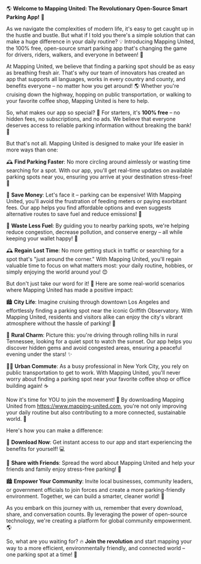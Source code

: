 🌎 **Welcome to Mapping United: The Revolutionary Open-Source Smart Parking App!** 📱

As we navigate the complexities of modern life, it's easy to get caught up in the hustle and bustle. But what if I told you there's a simple solution that can make a huge difference in your daily routine? 💡 Introducing Mapping United, the 100% free, open-source smart parking app that's changing the game for drivers, riders, walkers, and everyone in between! 🚀

At Mapping United, we believe that finding a parking spot should be as easy as breathing fresh air. That's why our team of innovators has created an app that supports all languages, works in every country and county, and benefits everyone – no matter how you get around! 🌎 Whether you're cruising down the highway, hopping on public transportation, or walking to your favorite coffee shop, Mapping United is here to help.

So, what makes our app so special? 🤔 For starters, it's **100% free** – no hidden fees, no subscriptions, and no ads. We believe that everyone deserves access to reliable parking information without breaking the bank! 💸

But that's not all. Mapping United is designed to make your life easier in more ways than one:

🕰️ **Find Parking Faster**: No more circling around aimlessly or wasting time searching for a spot. With our app, you'll get real-time updates on available parking spots near you, ensuring you arrive at your destination stress-free! 🙌

💸 **Save Money**: Let's face it – parking can be expensive! With Mapping United, you'll avoid the frustration of feeding meters or paying exorbitant fees. Our app helps you find affordable options and even suggests alternative routes to save fuel and reduce emissions! 💪

🌟 **Waste Less Fuel**: By guiding you to nearby parking spots, we're helping reduce congestion, decrease pollution, and conserve energy – all while keeping your wallet happy! 🚀

🕰️ **Regain Lost Time**: No more getting stuck in traffic or searching for a spot that's "just around the corner." With Mapping United, you'll regain valuable time to focus on what matters most: your daily routine, hobbies, or simply enjoying the world around you! 😊

But don't just take our word for it! 🤔 Here are some real-world scenarios where Mapping United has made a positive impact:

🏙️ **City Life**: Imagine cruising through downtown Los Angeles and effortlessly finding a parking spot near the iconic Griffith Observatory. With Mapping United, residents and visitors alike can enjoy the city's vibrant atmosphere without the hassle of parking! 🌆

🌳 **Rural Charm**: Picture this: you're driving through rolling hills in rural Tennessee, looking for a quiet spot to watch the sunset. Our app helps you discover hidden gems and avoid congested areas, ensuring a peaceful evening under the stars! ✨

🏃‍♀️ **Urban Commute**: As a busy professional in New York City, you rely on public transportation to get to work. With Mapping United, you'll never worry about finding a parking spot near your favorite coffee shop or office building again! ☕️

Now it's time for YOU to join the movement! 🎉 By downloading Mapping United from https://www.mapping-united.com, you're not only improving your daily routine but also contributing to a more connected, sustainable world. 🌈

Here's how you can make a difference:

📲 **Download Now**: Get instant access to our app and start experiencing the benefits for yourself! 💻

💬 **Share with Friends**: Spread the word about Mapping United and help your friends and family enjoy stress-free parking! 🤩

🏙️ **Empower Your Community**: Invite local businesses, community leaders, or government officials to join forces and create a more parking-friendly environment. Together, we can build a smarter, cleaner world! 💪

As you embark on this journey with us, remember that every download, share, and conversation counts. By leveraging the power of open-source technology, we're creating a platform for global community empowerment. 🌎

So, what are you waiting for? 🔥 **Join the revolution** and start mapping your way to a more efficient, environmentally friendly, and connected world – one parking spot at a time! 🚀